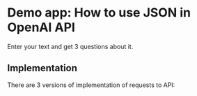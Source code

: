 # Demo app: How to use JSON in OpenAI API

Enter your text and get 3 questions about it.

## Implementation

There are 3 versions of implementation of requests to API:
